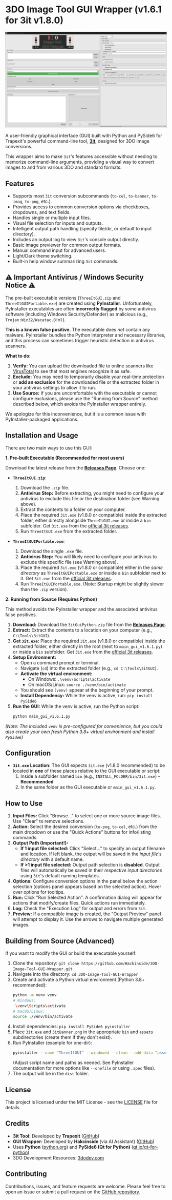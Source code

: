 # 3DO Image Tool GUI Wrapper (v1.6.1 for 3it v1.8.0)


![Screenshot](images/screenshot.png) <!-- Add a screenshot of your GUI here -->

A user-friendly graphical interface (GUI) built with Python and PySide6 for Trapexit's powerful command-line tool, **[3it](https://github.com/trapexit/3it)**, designed for 3DO image conversions.

This wrapper aims to make `3it`'s features accessible without needing to memorize command-line arguments, providing a visual way to convert images to and from various 3DO and standard formats.

## Features

*   Supports most `3it` conversion subcommands (`to-cel`, `to-banner`, `to-imag`, `to-png`, etc.).
*   Provides access to common conversion options via checkboxes, dropdowns, and text fields.
*   Handles single or multiple input files.
*   Visual file selection for inputs and outputs.
*   Intelligent output path handling (specify file/dir, or default to input directory).
*   Includes an output log to view `3it`'s console output directly.
*   Basic image previewer for common output formats.
*   Manual command input for advanced users.
*   Light/Dark theme switching.
*   Built-in help window summarizing `3it` commands.

## ⚠️ Important Antivirus / Windows Security Notice ⚠️

The pre-built executable versions (`ThreeItGUI.zip` and `ThreeItGUIPortable.exe`) are created using **PyInstaller**. Unfortunately, PyInstaller executables are often **incorrectly flagged** by some antivirus software (including Windows Security/Defender) as malicious (e.g., `Trojan:Win32/Wacatac.B!ml`).

**This is a known false positive.** The executable does *not* contain any malware. PyInstaller bundles the Python interpreter and necessary libraries, and this process can sometimes trigger heuristic detection in antivirus scanners.

**What to do:**

1.  **Verify:** You can upload the downloaded file to online scanners like [VirusTotal](https://www.virustotal.com/) to see that most engines recognize it as safe.
2.  **Exclude:** You may need to temporarily disable your real-time protection or **add an exclusion** for the downloaded file or the extracted folder in your antivirus settings to allow it to run.
3.  **Use Source:** If you are uncomfortable with the executable or cannot configure exclusions, please use the "Running from Source" method described below, which avoids the PyInstaller wrapper entirely.

We apologize for this inconvenience, but it is a common issue with PyInstaller-packaged applications.

## Installation and Usage

There are two main ways to use this GUI:

**1. Pre-built Executable (Recommended for most users)**

Download the latest release from the [**Releases Page**](https://github.com/Hackinside/3DO-Image-Tool-GUI-Wrapper/releases). Choose one:

*   **`ThreeItGUI.zip`**:
    1.  Download the `.zip` file.
    2.  **Antivirus Step:** Before extracting, you might need to configure your antivirus to exclude this file or the destination folder (see Warning above).
    3.  Extract the contents to a folder on your computer.
    4.  Place the required `3it.exe` (v1.8.0 or compatible) inside the extracted folder, either directly alongside `ThreeItGUI.exe` or inside a `bin` subfolder. Get `3it.exe` from the [official 3it releases](https://github.com/trapexit/3it/releases).
    5.  Run `ThreeItGUI.exe` from the extracted folder.

*   **`ThreeItGUIPortable.exe`**:
    1.  Download the single `.exe` file.
    2.  **Antivirus Step:** You will likely need to configure your antivirus to exclude this specific file (see Warning above).
    3.  Place the required `3it.exe` (v1.8.0 or compatible) either in the *same directory* as `ThreeItGUIPortable.exe` or inside a `bin` subfolder next to it. Get `3it.exe` from the [official 3it releases](https://github.com/trapexit/3it/releases).
    4.  Run `ThreeItGUIPortable.exe`. (Note: Startup might be slightly slower than the `.zip` version).

**2. Running from Source (Requires Python)**

This method avoids the PyInstaller wrapper and the associated antivirus false positives.

1.  **Download:** Download the `3itGuiPython.zip` file from the [**Releases Page**](https://github.com/Hackinside/3DO-Image-Tool-GUI-Wrapper/releases).
2.  **Extract:** Extract the contents to a location on your computer (e.g., `C:\Tools\3itGUI`).
3.  **Get `3it.exe`:** Place the required `3it.exe` (v1.8.0 or compatible) inside the extracted folder, either directly in the root (next to `main_gui_v1.6.1.py`) or inside a `bin` subfolder. Get `3it.exe` from the [official 3it releases](https://github.com/trapexit/3it/releases).
4.  **Setup Environment:**
    *   Open a command prompt or terminal.
    *   Navigate (`cd`) into the extracted folder (e.g., `cd C:\Tools\3itGUI`).
    *   **Activate the virtual environment:**
        *   On Windows: `.\venv\Scripts\activate`
        *   On macOS/Linux: `source ./venv/bin/activate`
    *   You should see `(venv)` appear at the beginning of your prompt.
    *   **Install Dependency:** While the venv is active, run: `pip install PySide6`
5.  **Run the GUI:** While the venv is active, run the Python script:
    ```bash
    python main_gui_v1.6.1.py
    ```

*(Note: The included `venv` is pre-configured for convenience, but you could also create your own fresh Python 3.8+ virtual environment and install `PySide6`)*

## Configuration

*   **`3it.exe` Location:** The GUI expects `3it.exe` (v1.8.0 recommended) to be located in **one** of these places relative to the GUI executable or script:
    1.  Inside a subfolder named `bin` (e.g., `INSTALL_FOLDER/bin/3it.exe`) - **Recommended**
    2.  In the same folder as the GUI executable or `main_gui_v1.6.1.py`.

## How to Use

1.  **Input Files:** Click "Browse..." to select one or more source image files. Use "Clear" to remove selections.
2.  **Action:** Select the desired conversion (`to-png`, `to-cel`, etc.) from the main dropdown or use the "Quick Actions" buttons for info/listing commands.
3.  **Output Path (Important!):**
    *   **If 1 input file selected:** Click "Select..." to specify an output filename and location. If left blank, the output will be saved in the *input file's directory* with a default name.
    *   **If >1 input file selected:** Output path selection is **disabled**. Output files will automatically be saved in their *respective input directories* using `3it`'s default naming templates.
4.  **Options:** Configure conversion options in the panel below the action selection (options panel appears based on the selected action). Hover over options for tooltips.
5.  **Run:** Click "Run Selected Action". A confirmation dialog will appear for actions that modify/create files. Quick actions run immediately.
6.  **Log:** Check the "Execution Log" for output and errors from `3it`.
7.  **Preview:** If a compatible image is created, the "Output Preview" panel will attempt to display it. Use the arrows to navigate multiple generated images.

## Building from Source (Advanced)

If you want to modify the GUI or build the executable yourself:

1.  Clone the repository: `git clone https://github.com/Hackinside/3DO-Image-Tool-GUI-Wrapper.git`
2.  Navigate into the directory: `cd 3DO-Image-Tool-GUI-Wrapper`
3.  Create and activate a Python virtual environment (Python 3.8+ recommended):
    ```bash
    python -m venv venv
    # Windows:
    .\venv\Scripts\activate
    # macOS/Linux:
    source ./venv/bin/activate
    ```
4.  Install dependencies: `pip install PySide6 pyinstaller`
5.  Place `3it.exe` and `3itBanner.png` in the appropriate `bin` and `assets` subdirectories (create them if they don't exist).
6.  Run PyInstaller (example for one-dir):
    ```bash
    pyinstaller --name "ThreeItGUI" --windowed --clean --add-data "assets/3itBanner.png;." --add-data "bin/3it.exe;bin" main_gui_v1.6.1.py
    ```
    (Adjust script name and paths as needed. See PyInstaller documentation for more options like `--onefile` or using `.spec` files).
7.  The output will be in the `dist` folder.

## License

<!-- Add your License information here. Example: -->
This project is licensed under the MIT License - see the [LICENSE](LICENSE) file for details.

## Credits

*   **3it Tool:** Developed by **Trapexit** ([GitHub](https://github.com/trapexit/3it))
*   **GUI Wrapper:** Developed by **Hakcinside** (via AI Assistant) ([GitHub](https://github.com/Hackinside/3DO-Image-Tool-GUI-Wrapper))
*   Uses **Python** ([python.org](https://www.python.org/)) and **PySide6 (Qt for Python)** ([qt.io/qt-for-python](https://www.qt.io/qt-for-python))
*   3DO Development Resources: [3dodev.com](https://3dodev.com)

## Contributing

Contributions, issues, and feature requests are welcome. Please feel free to open an issue or submit a pull request on the [GitHub repository](https://github.com/Hackinside/3DO-Image-Tool-GUI-Wrapper).
